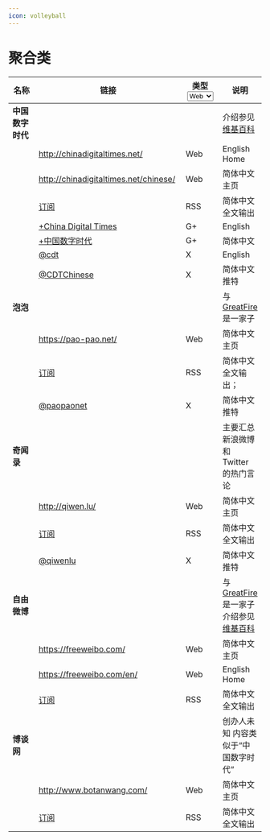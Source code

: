 ```yaml
---
icon: volleyball
---
```


# 聚合类

<table><thead><tr><th width="157">名称</th><th width="306">链接</th><th width="88">类型<select><option value="s963EVOJVKOt" label="Web" color="blue"></option><option value="uRVUwzW9qRTr" label="RSS" color="blue"></option><option value="YazHPETBAaYS" label="X" color="blue"></option><option value="UyPNNEvQDZUG" label="WAP" color="blue"></option><option value="RakAN4VRDEKZ" label="G+" color="blue"></option></select></th><th>说明</th></tr></thead><tbody><tr><td><strong>中国数字时代</strong></td><td> </td><td></td><td>介绍参见<a href="https://zh.wikipedia.org/wiki/%E4%B8%AD%E5%9B%BD%E6%95%B0%E5%AD%97%E6%97%B6%E4%BB%A3">维基百科</a></td></tr><tr><td> </td><td><a href="http://chinadigitaltimes.net/">http://chinadigitaltimes.net/</a></td><td><span data-option="s963EVOJVKOt">Web</span></td><td>English Home</td></tr><tr><td> </td><td><a href="http://chinadigitaltimes.net/chinese/">http://chinadigitaltimes.net/chinese/</a></td><td><span data-option="s963EVOJVKOt">Web</span></td><td>简体中文主页</td></tr><tr><td> </td><td><a href="https://chinadigitaltimes.net/feed/">订阅</a></td><td><span data-option="uRVUwzW9qRTr">RSS</span></td><td>简体中文 全文输出</td></tr><tr><td> </td><td><a href="https://plus.google.com/102352597823180899622/posts">+China Digital Times</a></td><td><span data-option="RakAN4VRDEKZ">G+</span></td><td>English</td></tr><tr><td> </td><td><a href="https://plus.google.com/114542928368198238414/posts">+中国数字时代</a></td><td><span data-option="RakAN4VRDEKZ">G+</span></td><td>简体中文</td></tr><tr><td> </td><td><a href="https://twitter.com/cdt">@cdt</a></td><td><span data-option="YazHPETBAaYS">X</span></td><td>English</td></tr><tr><td> </td><td><a href="https://twitter.com/CDTChinese">@CDTChinese</a></td><td><span data-option="YazHPETBAaYS">X</span></td><td>简体中文推特</td></tr><tr><td><strong>泡泡</strong></td><td> </td><td></td><td>与 <a href="https://zh.wikipedia.org/wiki/GreatFire">GreatFire</a> 是一家子</td></tr><tr><td> </td><td><a href="https://pao-pao.net/">https://pao-pao.net/</a></td><td><span data-option="s963EVOJVKOt">Web</span></td><td>简体中文主页</td></tr><tr><td> </td><td><a href="https://pao-pao.net/rss.xml">订阅</a></td><td><span data-option="uRVUwzW9qRTr">RSS</span></td><td>简体中文 全文输出；</td></tr><tr><td> </td><td><a href="https://twitter.com/paopaonet">@paopaonet</a></td><td><span data-option="YazHPETBAaYS">X</span></td><td>简体中文推特</td></tr><tr><td><strong>奇闻录</strong></td><td> </td><td></td><td>主要汇总新浪微博和 Twitter 的热门言论</td></tr><tr><td> </td><td><a href="http://qiwen.lu/">http://qiwen.lu/</a></td><td><span data-option="s963EVOJVKOt">Web</span></td><td>简体中文主页</td></tr><tr><td> </td><td><a href="http://qiwen.lu/feed">订阅</a></td><td><span data-option="uRVUwzW9qRTr">RSS</span></td><td>简体中文 全文输出</td></tr><tr><td> </td><td><a href="https://twitter.com/qiwenlu">@qiwenlu</a></td><td><span data-option="YazHPETBAaYS">X</span></td><td>简体中文推特</td></tr><tr><td><strong>自由微博</strong></td><td> </td><td></td><td>与 <a href="https://zh.wikipedia.org/wiki/GreatFire">GreatFire</a> 是一家子 介绍参见<a href="https://zh.wikipedia.org/wiki/%E8%87%AA%E7%94%B1%E5%BE%AE%E5%8D%9A">维基百科</a></td></tr><tr><td> </td><td><a href="https://freeweibo.com/">https://freeweibo.com/</a></td><td><span data-option="s963EVOJVKOt">Web</span></td><td>简体中文主页</td></tr><tr><td> </td><td><a href="https://freeweibo.com/en/">https://freeweibo.com/en/</a></td><td><span data-option="s963EVOJVKOt">Web</span></td><td>English Home</td></tr><tr><td> </td><td><a href="https://freeweibo.com/?rss">订阅</a></td><td><span data-option="uRVUwzW9qRTr">RSS</span></td><td>简体中文 全文输出</td></tr><tr><td><strong>博谈网</strong></td><td> </td><td></td><td>创办人未知 内容类似于“中国数字时代”</td></tr><tr><td> </td><td><a href="http://www.botanwang.com/">http://www.botanwang.com/</a></td><td><span data-option="s963EVOJVKOt">Web</span></td><td>简体中文主页</td></tr><tr><td> </td><td><a href="http://www.botanwang.com/rss.xml">订阅</a></td><td><span data-option="uRVUwzW9qRTr">RSS</span></td><td>简体中文 全文输出</td></tr></tbody></table>
